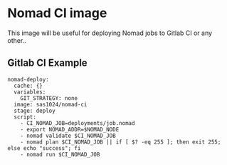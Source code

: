 # Nomad CI image

This image will be useful for deploying Nomad jobs to Gitlab CI or any other..

## Gitlab CI Example

```
nomad-deploy:
  cache: {}
  variables:
    GIT_STRATEGY: none
  image: sas1024/nomad-ci
  stage: deploy
  script:
    - CI_NOMAD_JOB=deployments/job.nomad
    - export NOMAD_ADDR=$NOMAD_NODE
    - nomad validate $CI_NOMAD_JOB
    - nomad plan $CI_NOMAD_JOB || if [ $? -eq 255 ]; then exit 255; else echo "success"; fi
    - nomad run $CI_NOMAD_JOB

```

